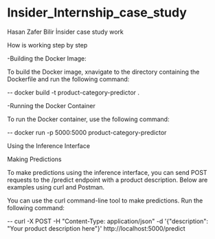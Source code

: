 # Insider_Internship_case_study
Hasan Zafer Bilir İnsider case study work


How is working step by step 

-Building the Docker Image:

To build the Docker image, xnavigate to the directory containing the Dockerfile and run the following command:

-- docker build -t product-category-predictor .

-Running the Docker Container

To run the Docker container, use the following command:

-- docker run -p 5000:5000 product-category-predictor

Using the Inference Interface

Making Predictions

To make predictions using the inference interface, you can send POST requests to the /predict endpoint with a product description. Below are examples using curl and Postman.

You can use the curl command-line tool to make predictions. Run the following command:

--  curl -X POST -H "Content-Type: application/json" -d '{"description": "Your product description here"}' http://localhost:5000/predict
